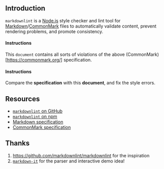 ## Introduction

`markdownlint` is a [Node.js](https://nodejs.org/) style checker and lint tool for [Markdown](https://en.wikipedia.org/wiki/Markdown)/[CommonMark](https://commonmark.org/) files to automatically validate content, prevent rendering problems, and promote consistency.


#### Instructions

This `document` contains all sorts of violations of the above (CommonMark)[https://commonmark.org/] specification.

#### Instructions

Compare the **specification** with this **document**, and fix the style errors. 


## Resources
* [`markdownlint` on GitHub](https://github.com/DavidAnson/markdownlint)
* [`markdownlint` on npm ](https://www.npmjs.com/package/markdownlint)
* [Markdown specification](https://daringfireball.net/projects/markdown/)
* [CommonMark specification](https://commonmark.org/)

Thanks   
---

1. https://github.com/markdownlint/markdownlint for the inspiration 
2. [`markdown-it`](https://github.com/markdown-it/markdown-it) for the parser and interactive demo idea!
